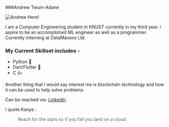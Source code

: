 ###Andrew Twum-Adane

![Andrew Here!](https://www.datamavens.io/profile/avatar/18?field=image_256)

I am a  Computer Engineering student in KNUST currently in my third year.
i aspire to be an accomplished ML engineer as well as a programmer.
Currently interning at DataMavens Ltd.

### My Current Skillset includes -

* Python  :snake:
* Dart/Flutter  :rocket:
* C  :+1:

Another thing that I would say interest me is blockchain technology and how it can be used to help solve problems.


Can be reached via:
[LinkedIn](https://www.linkedin.com/in/andrew-adane-b90a13194/)

I quote Kanye :

>Reach for the stars 
>so if you fall you
>land on a cloud.
